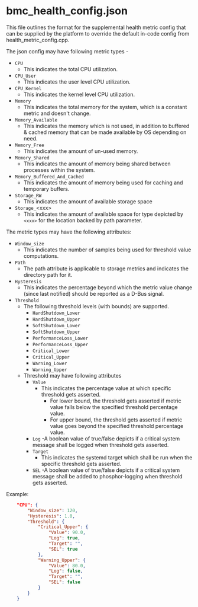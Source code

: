 # bmc_health_config.json

This file outlines the format for the supplemental health metric config that can
be supplied by the platform to override the default in-code config from
health_metric_config.cpp.

The json config may have following metric types -

- `CPU`
  - This indicates the total CPU utilization.
- `CPU_User`
  - This indicates the user level CPU utilization.
- `CPU_Kernel`
  - This indicates the kernel level CPU utilization.
- `Memory`
  - This indicates the total memory for the system, which is a constant metric
    and doesn't change.
- `Memory_Available`
  - This indicates the memory which is not used, in addition to buffered &
    cached memory that can be made available by OS depending on need.
- `Memory_Free`
  - This indicates the amount of un-used memory.
- `Memory_Shared`
  - This indicates the amount of memory being shared between processes within
    the system.
- `Memory_Buffered_And_Cached`
  - This indicates the amount of memory being used for caching and temporary
    buffers.
- `Storage_RW`
  - This indicates the amount of available storage space
- `Storage_`\<xxx>
  - This indicates the amount of available space for type depicted by `<xxx>`
    for the location backed by path parameter.

The metric types may have the following attributes:

- `Window_size`
  - This indicates the number of samples being used for threshold value
    computations.
- `Path`
  - The path attribute is applicable to storage metrics and indicates the
    directory path for it.
- `Hysteresis`
  - This indicates the percentage beyond which the metric value change (since
    last notified) should be reported as a D-Bus signal.
- `Threshold`
  - The following threshold levels (with bounds) are supported.
    - `HardShutdown_Lower`
    - `HardShutdown_Upper`
    - `SoftShutdown_Lower`
    - `SoftShutdown_Upper`
    - `PerformanceLoss_Lower`
    - `PerformanceLoss_Upper`
    - `Critical_Lower`
    - `Critical_Upper`
    - `Warning_Lower`
    - `Warning_Upper`
  - Threshold may have following attributes
    - `Value`
      - This indicates the percentage value at which specific threshold gets
        asserted.
        - For lower bound, the threshold gets asserted if metric value falls
          below the specified threshold percentage value.
        - For upper bound, the threshold gets asserted if metric value goes
          beyond the specified threshold percentage value.
    - `Log` -A boolean value of true/false depicts if a critical system message
      shall be logged when threshold gets asserted.
    - `Target`
      - This indicates the systemd target which shall be run when the specific
        threshold gets asserted.
    - `SEL` -A boolean value of true/false depicts if a critical system message
      shall be added to phosphor-logging when threshold gets asserted.

Example:

```json
    "CPU": {
        "Window_size": 120,
        "Hysteresis": 1.0,
        "Threshold": {
            "Critical_Upper": {
                "Value": 90.0,
                "Log": true,
                "Target": "",
                "SEL": true
            },
            "Warning_Upper": {
                "Value": 80.0,
                "Log": false,
                "Target": "",
                "SEL": false
            }
        }
    }
```
